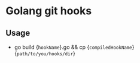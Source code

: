 # Golang git hooks

## Usage
- go build {`hookName`}.go && cp {`compiledHookName`} {`path/to/you/hooks/dir`}
